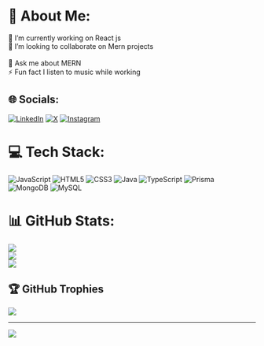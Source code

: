 # 💫 About Me:
🔭 I’m currently working on React js<br>👯 I’m looking to collaborate on Mern projects<br><br>💬 Ask me about MERN<br>⚡ Fun fact I listen to music while working


## 🌐 Socials:
 [![LinkedIn](https://img.shields.io/badge/LinkedIn-%230077B5.svg?logo=linkedin&logoColor=white)](https://linkedin.com/in/vishal-kammari) [![X](https://img.shields.io/badge/X-black.svg?logo=X&logoColor=white)](https://x.com/xKOOdle) [![Instagram](https://img.shields.io/badge/Instagram-%23E4405F.svg?logo=Instagram&logoColor=white)](https://instagram.com/_vishal__9764)

# 💻 Tech Stack:
![JavaScript](https://img.shields.io/badge/javascript-%23323330.svg?style=for-the-badge&logo=javascript&logoColor=%23F7DF1E) ![HTML5](https://img.shields.io/badge/html5-%23E34F26.svg?style=for-the-badge&logo=html5&logoColor=white) ![CSS3](https://img.shields.io/badge/css3-%231572B6.svg?style=for-the-badge&logo=css3&logoColor=white) ![Java](https://img.shields.io/badge/java-%23ED8B00.svg?style=for-the-badge&logo=openjdk&logoColor=white) ![TypeScript](https://img.shields.io/badge/typescript-%23007ACC.svg?style=for-the-badge&logo=typescript&logoColor=white) ![Prisma](https://img.shields.io/badge/Prisma-3982CE?style=for-the-badge&logo=Prisma&logoColor=white) ![MongoDB](https://img.shields.io/badge/MongoDB-%234ea94b.svg?style=for-the-badge&logo=mongodb&logoColor=white) ![MySQL](https://img.shields.io/badge/mysql-4479A1.svg?style=for-the-badge&logo=mysql&logoColor=white)
# 📊 GitHub Stats:
![](https://github-readme-stats.vercel.app/api?username=visha9764&theme=dark&hide_border=false&include_all_commits=false&count_private=false)<br/>
![](https://nirzak-streak-stats.vercel.app/?user=visha9764&theme=dark&hide_border=false)<br/>
![](https://github-readme-stats.vercel.app/api/top-langs/?username=visha9764&theme=dark&hide_border=false&include_all_commits=false&count_private=false&layout=compact)

## 🏆 GitHub Trophies
![](https://github-profile-trophy.vercel.app/?username=visha9764&theme=radical&no-frame=true&no-bg=true&margin-w=4)

---
[![](https://visitcount.itsvg.in/api?id=visha9764&icon=0&color=0)](https://visitcount.itsvg.in)

<!-- Proudly created with GPRM ( https://gprm.itsvg.in ) -->
